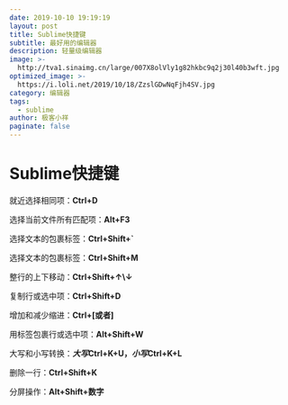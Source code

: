 ```yaml
---
date: 2019-10-10 19:19:19
layout: post
title: Sublime快捷键
subtitle: 最好用的编辑器 
description: 轻量级编辑器
image: >-
  http://tva1.sinaimg.cn/large/007X8olVly1g82hkbc9q2j30l40b3wft.jpg
optimized_image: >-
  https://i.loli.net/2019/10/18/ZzslGDwNqFjh4SV.jpg
category: 编辑器
tags:
  - sublime
author: 极客小祥
paginate: false
---
```


# Sublime快捷键

就近选择相同项：**Ctrl+D**

选择当前文件所有匹配项：**Alt+F3**

选择文本的包裹标签：**Ctrl+Shift+\`**

选择文本的包裹标签：**Ctrl+Shift+M**

整行的上下移动：**Ctrl+Shift+↑\↓**

复制行或选中项：**Ctrl+Shift+D**

增加和减少缩进：**Ctrl+\[或者\]**

用标签包裹行或选中项：**Alt+Shift+W**

大写和小写转换：***大写*Ctrl+K+U，*小写*Ctrl+K+L**

删除一行：**Ctrl+Shift+K**

分屏操作：**Alt+Shift+数字**
